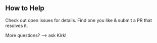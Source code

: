 ## How to Help


Check out open issues for details. Find one you like & submit a PR that resolves it.

More questions?
--> ask Kirk!
